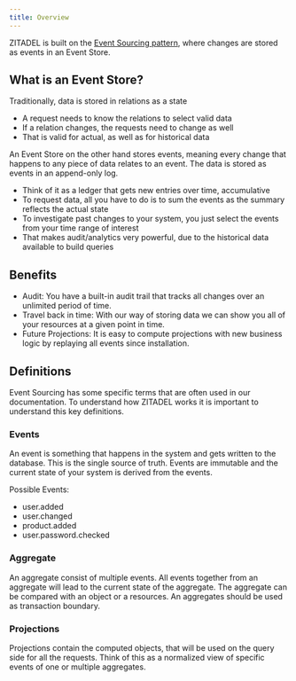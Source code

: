 ```yaml
---
title: Overview
---
```


ZITADEL is built on the [Event Sourcing pattern](../architecture/software), where changes are stored as events in an Event Store.

## What is an Event Store?

Traditionally, data is stored in relations as a state

- A request needs to know the relations to select valid data
- If a relation changes, the requests need to change as well
- That is valid for actual, as well as for historical data

An Event Store on the other hand stores events, meaning every change that happens to any piece of data relates to an event.
The data is stored as events in an append-only log.

- Think of it as a ledger that gets new entries over time, accumulative
- To request data, all you have to do is to sum the events as the summary reflects the actual state
- To investigate past changes to your system, you just select the events from your time range of interest
- That makes audit/analytics very powerful, due to the historical data available to build queries

## Benefits

- Audit: You have a built-in audit trail that tracks all changes over an unlimited period of time.
- Travel back in time: With our way of storing data we can show you all of your resources at a given point in time.
- Future Projections: It is easy to compute projections with new business logic by replaying all events since installation.

## Definitions

Event Sourcing has some specific terms that are often used in our documentation. To understand how ZITADEL works it is important to understand this key definitions.

### Events

An event is something that happens in the system and gets written to the database. This is the single source of truth.
Events are immutable and the current state of your system is derived from the events.

Possible Events:

- user.added
- user.changed
- product.added
- user.password.checked

### Aggregate

An aggregate consist of multiple events. All events together from an aggregate will lead to the current state of the aggregate.
The aggregate can be compared with an object or a resources. An aggregates should be used as transaction boundary.

### Projections

Projections contain the computed objects, that will be used on the query side for all the requests.
Think of this as a normalized view of specific events of one or multiple aggregates.
